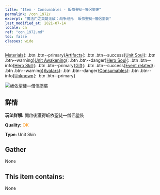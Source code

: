 ```yaml
---
title: "Item - Consumables - 皈依聖徒—僧侶塗裝"
permalink: /con_1972/
excerpt: "魔法门之英雄无敌：战争纪元  皈依聖徒—僧侶塗裝"
last_modified_at: 2021-07-14
locale: cn
ref: "con_1972.md"
toc: false
classes: wide
---
```

 [Materials](/ItemsCN/){: .btn .btn--primary}[Artifacts](/ItemsCN/Artifacts/){: .btn .btn--success}[Unit Soul](/ItemsCN/UnitSoul/){: .btn .btn--warning}[Unit Awakening](/ItemsCN/UnitAwakening/){: .btn .btn--danger}[Hero Soul](/ItemsCN/HeroSoul/){: .btn .btn--info}[Hero Skill](/ItemsCN/HeroSkill/){: .btn .btn--primary}[Gift](/ItemsCN/Gift/){: .btn .btn--success}[Event related](/ItemsCN/Events/){: .btn .btn--warning}[Avatars](/ItemsCN/Avatars/){: .btn .btn--danger}[Consumables](/ItemsCN/Consumables/){: .btn .btn--info}[Unknown](/ItemsCN/Unknown/){: .btn .btn--primary}

 ![皈依聖徒—僧侶塗裝](/images/u/ti_senglvshengdan.jpg)

## 詳情
 **玩法詳解:** 開啟後獲得皈依聖徒—僧侶塗裝

 **Quality:** <span style="color: #FF8C00">OK</span>

 **Type:** Unit Skin

## Gather

  None

## This item contains:

  None

